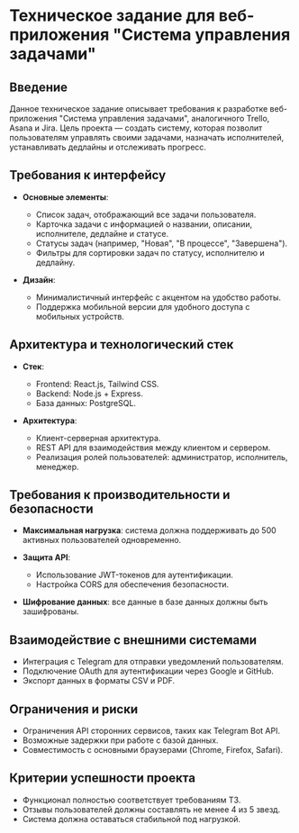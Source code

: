 # Техническое задание для веб-приложения "Система управления задачами"

## Введение
Данное техническое задание описывает требования к разработке веб-приложения "Система управления задачами", аналогичного Trello, Asana и Jira. Цель проекта — создать систему, которая позволит пользователям управлять своими задачами, назначать исполнителей, устанавливать дедлайны и отслеживать прогресс.

## Требования к интерфейсу
- **Основные элементы**:
  - Список задач, отображающий все задачи пользователя.
  - Карточка задачи с информацией о названии, описании, исполнителе, дедлайне и статусе.
  - Статусы задач (например, "Новая", "В процессе", "Завершена").
  - Фильтры для сортировки задач по статусу, исполнителю и дедлайну.
  
- **Дизайн**:
  - Минималистичный интерфейс с акцентом на удобство работы.
  - Поддержка мобильной версии для удобного доступа с мобильных устройств.

## Архитектура и технологический стек
- **Стек**:
  - Frontend: React.js, Tailwind CSS.
  - Backend: Node.js + Express.
  - База данных: PostgreSQL.
  
- **Архитектура**:
  - Клиент-серверная архитектура.
  - REST API для взаимодействия между клиентом и сервером.
  - Реализация ролей пользователей: администратор, исполнитель, менеджер.

## Требования к производительности и безопасности
- **Максимальная нагрузка**: система должна поддерживать до 500 активных пользователей одновременно.
- **Защита API**:
  - Использование JWT-токенов для аутентификации.
  - Настройка CORS для обеспечения безопасности.
  
- **Шифрование данных**: все данные в базе данных должны быть зашифрованы.

## Взаимодействие с внешними системами
- Интеграция с Telegram для отправки уведомлений пользователям.
- Подключение OAuth для аутентификации через Google и GitHub.
- Экспорт данных в форматы CSV и PDF.

## Ограничения и риски
- Ограничения API сторонних сервисов, таких как Telegram Bot API.
- Возможные задержки при работе с базой данных.
- Совместимость с основными браузерами (Chrome, Firefox, Safari).

## Критерии успешности проекта
- Функционал полностью соответствует требованиям ТЗ.
- Отзывы пользователей должны составлять не менее 4 из 5 звезд.
- Система должна оставаться стабильной под нагрузкой.